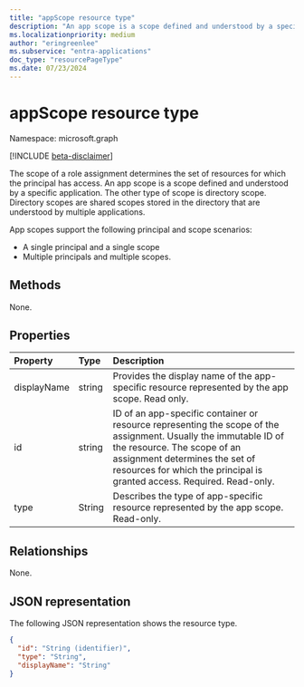 ```yaml
---
title: "appScope resource type"
description: "An app scope is a scope defined and understood by a specific application."
ms.localizationpriority: medium
author: "eringreenlee"
ms.subservice: "entra-applications"
doc_type: "resourcePageType"
ms.date: 07/23/2024
---
```


# appScope resource type

Namespace: microsoft.graph

[!INCLUDE [beta-disclaimer](../../includes/beta-disclaimer.md)]

The scope of a role assignment determines the set of resources for which the principal has access. An app scope is a scope defined and understood by a specific application. The other type of scope is directory scope. Directory scopes are shared scopes stored in the directory that are understood by multiple applications. 

App scopes support the following principal and scope scenarios:
+ A single principal and a single scope
+ Multiple principals and multiple scopes.

## Methods

None.

## Properties

| Property | Type | Description |
|:-------- |:---- |:----------- |
| displayName | string | Provides the display name of the app-specific resource represented by the app scope. Read only. |
| id | string | ID of an app-specific container or resource representing the scope of the assignment. Usually the immutable ID of the resource. The scope of an assignment determines the set of resources for which the principal is granted access. Required. Read-only.|
| type | String | Describes the type of app-specific resource represented by the app scope. Read-only. |

## Relationships

None.

## JSON representation

The following JSON representation shows the resource type.

<!-- {
  "blockType": "resource",
  "keyProperty": "id",
  "@odata.type": "microsoft.graph.appScope"
}-->

```json
{
  "id": "String (identifier)",
  "type": "String",
  "displayName": "String"
}
```

<!-- uuid: 8fcb5dbc-d5aa-4681-8e31-b001d5168d79
2015-10-25 14:57:30 UTC -->
<!--
{
  "type": "#page.annotation",
  "description": "appScope resource",
  "keywords": "",
  "section": "documentation",
  "tocPath": "",
  "suppressions": []
}
-->

